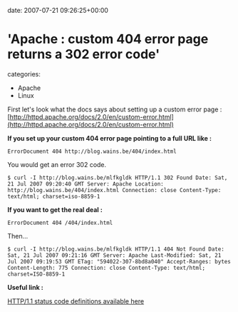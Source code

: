 


date: 2007-07-21 09:26:25+00:00


# 'Apache : custom 404 error page returns a 302 error code'

categories:
- Apache
- Linux


First let's look what the docs says about setting up a custom error page :
[http://httpd.apache.org/docs/2.0/en/custom-error.html](http://httpd.apache.org/docs/2.0/en/custom-error.html)

**If you set up your custom 404 error page pointing to a full URL like :**

`ErrorDocument 404 http://blog.wains.be/404/index.html`

You would get an error 302 code.



`$ curl -I http://blog.wains.be/mlfkgldk
HTTP/1.1 302 Found
Date: Sat, 21 Jul 2007 09:20:40 GMT
Server: Apache
Location: http://blog.wains.be/404/index.html
Connection: close
Content-Type: text/html; charset=iso-8859-1`

**If you want to get the real deal :**

`ErrorDocument 404 /404/index.html`

Then...

`$ curl -I http://blog.wains.be/mlfkgldk
HTTP/1.1 404 Not Found
Date: Sat, 21 Jul 2007 09:21:16 GMT
Server: Apache
Last-Modified: Sat, 21 Jul 2007 09:19:53 GMT
ETag: "594022-307-8bd8a040"
Accept-Ranges: bytes
Content-Length: 775
Connection: close
Content-Type: text/html; charset=ISO-8859-1`

**Useful link :**

[HTTP/1.1 status code definitions available here](http://www.w3.org/Protocols/rfc2616/rfc2616-sec10.html)


